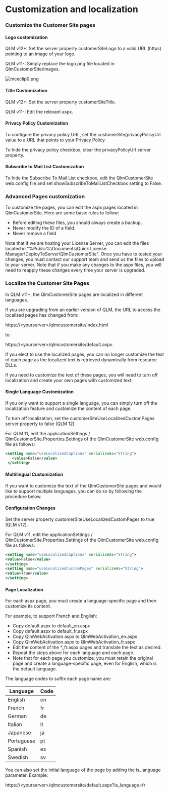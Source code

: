 # Customization and localization

### Customize the Customer Site pages

#### Logo customization&#x20;

QLM v12+: Set the server property customerSiteLogo to a valid URL (https) pointing to an image of your logo.

QLM v11-: Simply replace the logo.png file located in QlmCustomerSite/images.

![mceclip0.png](https://support.soraco.co/hc/article\_attachments/360088475311/mceclip0.png)

&#x20;

#### Title Customization

QLM v12+: Set the server property customerSiteTitle.

QLM v11-: Edit the relevant aspx.

#### Privacy Policy Customization

To configure the privacy policy URL, set the customerSite/privacyPolicyUrl value to a URL that points to your Privacy Policy.

To hide the privacy policy checkbox, clear the privacyPolicyUrl server property.&#x20;

#### &#x20;Subscribe to Mail List Customization

To hide the Subscribe To Mail List checkbox, edit the QlmCustomerSite web.config file and set showSubscribeToMailListCheckbox setting to False.

### &#x20;Advanced Pages customization

To customize the pages, you can edit the aspx pages located in QlmCustomerSite. Here are some basic rules to follow:

* Before editing these files, you should always create a backup.&#x20;
* Never modify the ID of a field.
* Never remove a field

Note that if we are hosting your License Server, you can edit the files located in "%Public%\Documents\Quick License Manager\DeployToServer\QlmCustomerSite". Once you have to tested your changes, you must contact our support team and send us the files to upload to your server. Note that if you make any changes to the aspx files, you will need to reapply these changes every time your server is upgraded.

### Localize the Customer Site Pages

In QLM v11+, the QlmCustomerSite pages are localized in different languages.&#x20;

If you are upgrading from an earlier version of QLM, the URL to access the localized pages has changed from:

https://\<yourserver>/qlmcustomersite/index.html

to:

https://\<yourserver>/qlmcustomersite/default.aspx.

If you elect to use the localized pages, you can no longer customize the text of each page as the localized text is retrieved dynamically from resource DLLs.

If you need to customize the text of these pages, you will need to turn off localization and create your own pages with customized text.&#x20;

#### Single Language Customization

If you only want to support a single language, you can simply turn off the localization feature and customize the content of each page.&#x20;

To turn off localization, set the customerSiteUseLocalizedCustomPages server property to false (QLM 12).

For QLM 11, edit the applicationSettings / QlmCustomerSite.Properties.Settings of the QlmCustomerSite web.config file as follows:

```xml
<setting name="useLocalizedCaptions" serializeAs="String">
   <value>False</value>
 </setting>
```

#### Multilingual Customization

If you want to customize the text of the QlmCustomerSite pages and would like to support multiple languages, you can do so by following the procedure below.

#### Configuration Changes

Set the server property customerSiteUseLocalizedCustomPages to true (QLM v12).

For QLM v11, edit the applicationSettings / QlmCustomerSite.Properties.Settings of the QlmCustomerSite web.config file as follows:

```xml
<setting name="useLocalizedCaptions" serializeAs="String">
<value>False</value>
</setting>
<setting name="useLocalizedCustomPages" serializeAs="String">
<value>True</value>
</setting>
```

#### Page Localization

For each aspx page, you must create a language-specific page and then customize its content.

For example, to support French and English:

* Copy default.aspx to default\_en.aspx&#x20;
* Copy default.aspx to default\_fr.aspx
* Copy QlmWebActivation.aspx to QlmWebActivation\_en.aspx&#x20;
* Copy QlmWebActivation.aspx to QlmWebActivation\_fr.aspx
* Edit the content of the \*\_fr.aspx pages and translate the text as desired.
* Repeat the steps above for each language and each page.
* Note that for each page you customize, you must retain the original page and create a language-specific page, even for English, which is the default language.

&#x20;The language codes to suffix each page name are:

| **Language** | **Code** |
| ------------ | -------- |
| English      | en       |
| French       | fr       |
| German       | de       |
| Italian      | it       |
| Japanese     | ja       |
| Portuguese   | pt       |
| Spanish      | es       |
| Swedish      | sv       |

&#x20;

&#x20;You can also set the initial language of the page by adding the is\_language parameter. Example:

https://\<yourserver>/qlmcustomersite/default.aspx?is\_language=fr
